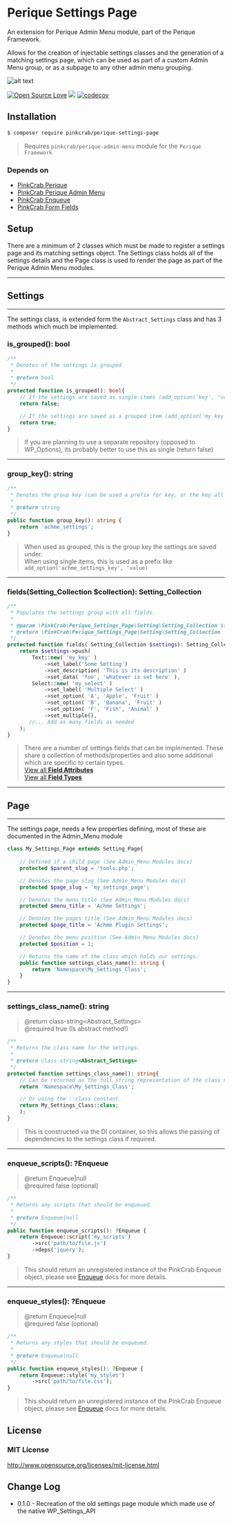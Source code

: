# Perique Settings Page

An extension for Perique Admin Menu module, part of the Perique Framework.

Allows for the creation of injectable settings classes and the generation of a matching settings page, which can be used as part of a custom Admin Menu group, or as a subpage to any other admin menu grouping.

![alt text](https://img.shields.io/badge/Current_Version-0.1.0-yellow.svg?style=flat " ")

 
[![Open Source Love](https://badges.frapsoft.com/os/mit/mit.svg?v=102)](https://github.com/ellerbrock/open-source-badge/)
![](https://github.com/Pink-Crab/Perique_Settings_Page/workflows/GitHub_CI/badge.svg " ")
[![codecov](https://codecov.io/gh/Pink-Crab/Perique_Settings_Page/branch/master/graph/badge.svg)](https://codecov.io/gh/Pink-Crab/Perique_Settings_Page)

## Installation

```bash
$ composer require pinkcrab/perique-settings-page
```

> Requires `pinkcrab/perique-admin-menu` module for the `Perique Framework`

### Depends on

* [PinkCrab Perique](https://github.com/Pink-Crab/Perqiue-Framework)
* [PinkCrab Perique Admin Menu](https://github.com/Pink-Crab/Perique_Admin_Menu)
* [PinkCrab Enqueue](https://github.com/Pink-Crab/Enqueue)
* [PinkCrab Form Fields](https://github.com/Pink-Crab/Form-Fields)

## Setup

There are a minimum of 2 classes which must be made to register a settings page and its matching settings object. The Settings class holds all of the settings details and the Page class is used to render the page as part of the Perique Admin Menu modules.

---
## Settings
---

The settings class, is extended form the `Abstract_Settings` class and has 3 methods which much be implemented.


### is_grouped(): bool

```php
/**
 * Denotes of the settings is grouped
 *
 * @return bool
 */
protected function is_grouped(): bool{
    // If the settings are saved as single items (add_option('key', 'value'));
    return false;

    // If the settings are saved as a grouped item (add_option('my_key', ['key'=>'value', 'key2'=>'value2'...]));
    return true;
}
```

> If you are planning to use a separate repository (opposed to WP_Options), its probably better to use this as single (return false)   

---

### group_key(): string

```php
/**
 * Denotes the group key (can be used a prefix for key, or the key all settings are saved under)
 *
 * @return string
 */
public function group_key(): string {
    return 'achme_settings';
}
```

> When used as grouped, this is the group key the settings are saved under.  
> When using single items, this is used as a prefix like `add_option('achme_settings_key', 'value)`

---

### fields(Setting_Collection $collection): Setting_Collection

```php
/**
 * Populates the settings group with all fields.
 *
 * @param \PinkCrab\Perique_Settings_Page\Setting\Setting_Collection $settings
 * @return \PinkCrab\Perique_Settings_Page\Setting\Setting_Collection
 */
protected function fields( Setting_Collection $settings): Setting_Collection{
    return $settings->push(
        Text::new( 'my_key' )
            ->set_label('Some Setting')
            ->set_description( 'This is its description' )
            ->set_data( 'foo', 'whatever is set here' ),
        Select::new( 'my_select' )
            ->set_label( 'Multiple Select' )
            ->set_option( 'A', 'Apple', 'Fruit' )
            ->set_option( 'B', 'Banana', 'Fruit' )
            ->set_option( 'F', 'Fish', 'Animal' )
			->set_multiple(),
       //... Add as many fields as needed
    );
}
```

> There are a number of settings fields that can be implemented. These share a collection of methods/properties and also some additional which are specific to certain types.  
> [View all **Field Attributes**](docs/field-attributes.md)  
> [View all **Field Types**](docs/fields/readme.md)


---
## Page   
---

The settings page, needs a few properties defining, most of these are documented in the Admin_Menu module

```php
class My_Settings_Page extends Setting_Page{
	
    // Defined if a child page (See Admin_Menu Modules docs)
    protected $parent_slug = 'tools.php';

	// Denotes the page slug (See Admin_Menu Modules docs)
	protected $page_slug = 'my_settings_page';

	// Denotes the menu title (See Admin_Menu Modules docs)
	protected $menu_title = 'Achme Settings';

	// Denotes the pages title (See Admin_Menu Modules docs)
	protected $page_title = 'Achme Plugin Settings';

	// Denotes the menu position (See Admin_Menu Modules docs)
	protected $position = 1;

    // Returns the name of the class which holds our settings.
	public function settings_class_name(): string {
		return 'Namespace\My_Settings_Class';
	}
}
```
---  

### settings_class_name(): string
> @return class-string<Abstract_Settings>  
> @required true (Is abstract method!)

```php
/**
 * Returns the class name for the settings.
 *
 * @return class-string<Abstract_Settings>
 */
protected function settings_class_name(): string{
    // Can be returned as the full string representation of the class name.
    return 'Namespace\My_Settings_Class';

    // Or using the ::class constant.
    return My_Settings_Class::class;
    );
}
```

> This is constructed via the DI container, so this allows the passing of dependencies to the settings class if required.

---

### enqueue_scripts(): ?Enqueue
> @return Enqueue|null  
> @required false (optional)

```php
/**
 * Returns any scripts that should be enqueued.
 *
 * @return Enqueue|null
 */
public function enqueue_scripts(): ?Enqueue {
    return Enqueue::script('my_scripts')
        ->src('path/to/file.js')
        ->deps('jquery');
}
```

> This should return an unregistered instance of the PinkCrab Enqueue object, please see [Enqueue](https://github.com/Pink-Crab/Enqueue) docs for more details.


---


### enqueue_styles(): ?Enqueue
> @return Enqueue|null  
> @required false (optional)

```php
/**
 * Returns any styles that should be enqueued.
 *
 * @return Enqueue|null
 */
public function enqueue_styles(): ?Enqueue {
    return Enqueue::style('my_styles')
        ->src('path/to/file.css');
}
```

> This should return an unregistered instance of the PinkCrab Enqueue object, please see [Enqueue](https://github.com/Pink-Crab/Enqueue) docs for more details.


## License ##

### MIT License ###

http://www.opensource.org/licenses/mit-license.html 

## Change Log ##

* 0.1.0 - Recreation of the old settings page module which made use of the native WP_Settings_API
